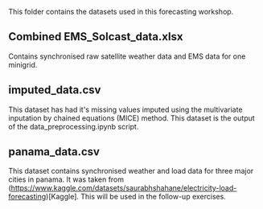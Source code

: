 This folder contains the datasets used in this forecasting workshop.

## Combined EMS_Solcast_data.xlsx
Contains synchronised raw satellite weather data and EMS data for one minigrid.

## imputed_data.csv
This dataset has had it's missing values imputed using the multivariate inputation by chained equations (MICE) method. This dataset is the output of the data_preprocessing.ipynb script.

## panama_data.csv
This dataset contains synchronised weather and load data for three major cities in panama. It was taken from (https://www.kaggle.com/datasets/saurabhshahane/electricity-load-forecasting)[Kaggle]. This will be used in the follow-up exercises.
